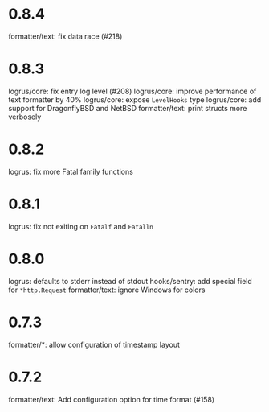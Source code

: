# 0.8.4

formatter/text: fix data race (#218)

# 0.8.3

logrus/core: fix entry log level (#208)
logrus/core: improve performance of text formatter by 40%
logrus/core: expose `LevelHooks` type
logrus/core: add support for DragonflyBSD and NetBSD
formatter/text: print structs more verbosely

# 0.8.2

logrus: fix more Fatal family functions

# 0.8.1

logrus: fix not exiting on `Fatalf` and `Fatalln`

# 0.8.0

logrus: defaults to stderr instead of stdout
hooks/sentry: add special field for `*http.Request`
formatter/text: ignore Windows for colors

# 0.7.3

formatter/\*: allow configuration of timestamp layout

# 0.7.2

formatter/text: Add configuration option for time format (#158)
